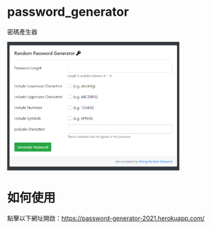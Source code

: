 # password_generator
密碼產生器

<img src="https://github.com/pchu128/password_generator/blob/master/Cover.png" width="400px" height="300px">

# 如何使用
點擊以下網址開啟：https://password-generator-2021.herokuapp.com/
